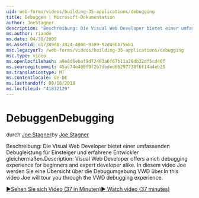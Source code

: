 ```yaml
---
uid: web-forms/videos/building-35-applications/debugging
title: Debuggen | Microsoft-Dokumentation
author: JoeStagner
description: 'Beschreibung: Die Visual Web Developer bietet einer umfassenden Debugleistung für Einsteiger und erfahrene Entwickler gleichermaßen. In diesem Video wird Joe Sie über die VW tour...'
ms.author: riande
ms.date: 04/30/2009
ms.assetid: d17389d8-3824-4900-9309-92d49bb756b1
msc.legacyurl: /web-forms/videos/building-35-applications/debugging
msc.type: video
ms.openlocfilehash: a9e8d6ebaf9d72463a6f67b11a28db32df5cd46f
ms.sourcegitcommit: 45ac74e400f9f2b7dbded66297730f6f14a4eb25
ms.translationtype: MT
ms.contentlocale: de-DE
ms.lasthandoff: 08/16/2018
ms.locfileid: "41832129"
---
```

<a name="debugging"></a><span data-ttu-id="8390d-104">Debuggen</span><span class="sxs-lookup"><span data-stu-id="8390d-104">Debugging</span></span>
====================
<span data-ttu-id="8390d-105">durch [Joe Stagner](https://github.com/JoeStagner)</span><span class="sxs-lookup"><span data-stu-id="8390d-105">by [Joe Stagner](https://github.com/JoeStagner)</span></span>

<span data-ttu-id="8390d-106">Beschreibung: Die Visual Web Developer bietet einer umfassenden Debugleistung für Einsteiger und erfahrene Entwickler gleichermaßen.</span><span class="sxs-lookup"><span data-stu-id="8390d-106">Description: Visual Web Developer offers a rich debugging experience for beginners and expert developer alike.</span></span> <span data-ttu-id="8390d-107">In diesem video Joe werden Sie eine Übersicht über die Debugumgebung VWD über.</span><span class="sxs-lookup"><span data-stu-id="8390d-107">In this video Joe will tour you through the VWD debugging experience.</span></span>

[<span data-ttu-id="8390d-108">&#9654;Sehen Sie sich Video (37 in Minuten)</span><span class="sxs-lookup"><span data-stu-id="8390d-108">&#9654; Watch video (37 minutes)</span></span>](https://channel9.msdn.com/Blogs/ASP-NET-Site-Videos/debugging)
